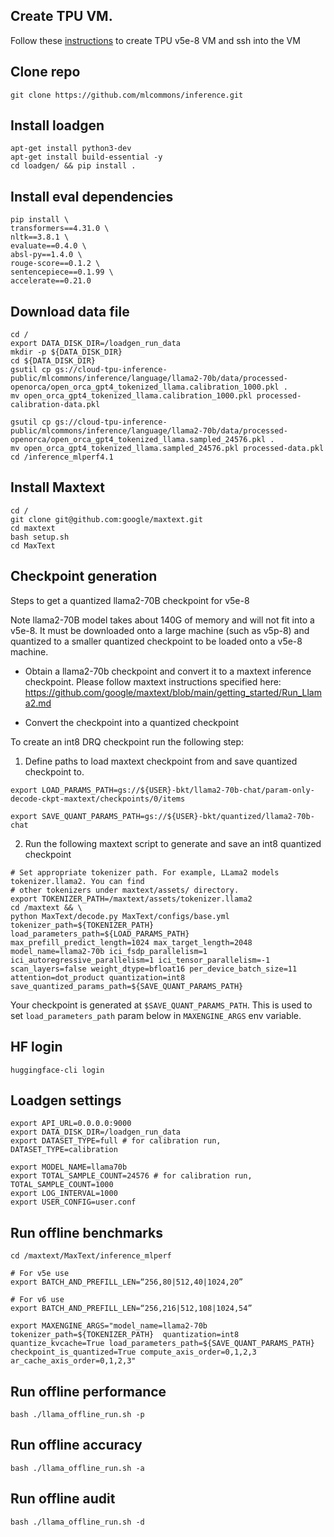 
## Create TPU VM.
Follow these [instructions](https://cloud.google.com/tpu/docs/v5e-inference#tpu-vm) to create TPU v5e-8 VM and ssh into the VM


## Clone repo
```
git clone https://github.com/mlcommons/inference.git
```

## Install loadgen
```
apt-get install python3-dev
apt-get install build-essential -y
cd loadgen/ && pip install .
```

## Install eval dependencies
```
pip install \
transformers==4.31.0 \
nltk==3.8.1 \
evaluate==0.4.0 \
absl-py==1.4.0 \
rouge-score==0.1.2 \
sentencepiece==0.1.99 \
accelerate==0.21.0
```

## Download data file
```
cd /
export DATA_DISK_DIR=/loadgen_run_data
mkdir -p ${DATA_DISK_DIR}
cd ${DATA_DISK_DIR}
gsutil cp gs://cloud-tpu-inference-public/mlcommons/inference/language/llama2-70b/data/processed-openorca/open_orca_gpt4_tokenized_llama.calibration_1000.pkl .
mv open_orca_gpt4_tokenized_llama.calibration_1000.pkl processed-calibration-data.pkl

gsutil cp gs://cloud-tpu-inference-public/mlcommons/inference/language/llama2-70b/data/processed-openorca/open_orca_gpt4_tokenized_llama.sampled_24576.pkl .
mv open_orca_gpt4_tokenized_llama.sampled_24576.pkl processed-data.pkl
cd /inference_mlperf4.1
```

## Install Maxtext 
```
cd /
git clone git@github.com:google/maxtext.git
cd maxtext
bash setup.sh
cd MaxText
```

## Checkpoint generation

Steps to get a quantized llama2-70B checkpoint for v5e-8

Note llama2-70B model takes about 140G of memory and will not fit into a v5e-8. It must be downloaded onto a large machine (such as v5p-8) and quantized to a smaller quantized checkpoint to be loaded onto a v5e-8 machine.

* Obtain a llama2-70b checkpoint and convert it to a maxtext inference checkpoint. Please follow maxtext instructions specified here: https://github.com/google/maxtext/blob/main/getting_started/Run_Llama2.md

* Convert the checkpoint into a quantized checkpoint

To create an int8 DRQ checkpoint run the following step:

1. Define paths to load maxtext checkpoint from and save quantized checkpoint to.

```
export LOAD_PARAMS_PATH=gs://${USER}-bkt/llama2-70b-chat/param-only-decode-ckpt-maxtext/checkpoints/0/items

export SAVE_QUANT_PARAMS_PATH=gs://${USER}-bkt/quantized/llama2-70b-chat
```

2. Run the following maxtext script to generate and save an int8 quantized checkpoint

```
# Set appropriate tokenizer path. For example, LLama2 models tokenizer.llama2. You can find 
# other tokenizers under maxtext/assets/ directory.
export TOKENIZER_PATH=/maxtext/assets/tokenizer.llama2
cd /maxtext && \
python MaxText/decode.py MaxText/configs/base.yml tokenizer_path=${TOKENIZER_PATH} load_parameters_path=${LOAD_PARAMS_PATH} max_prefill_predict_length=1024 max_target_length=2048 model_name=llama2-70b ici_fsdp_parallelism=1 ici_autoregressive_parallelism=1 ici_tensor_parallelism=-1 scan_layers=false weight_dtype=bfloat16 per_device_batch_size=11 attention=dot_product quantization=int8 save_quantized_params_path=${SAVE_QUANT_PARAMS_PATH}
```

Your checkpoint is generated at `$SAVE_QUANT_PARAMS_PATH`. This is used to set `load_parameters_path` param below in `MAXENGINE_ARGS` env variable. 

## HF login
```
huggingface-cli login
```

## Loadgen settings
```
export API_URL=0.0.0.0:9000
export DATA_DISK_DIR=/loadgen_run_data
export DATASET_TYPE=full # for calibration run, DATASET_TYPE=calibration

export MODEL_NAME=llama70b
export TOTAL_SAMPLE_COUNT=24576 # for calibration run, TOTAL_SAMPLE_COUNT=1000
export LOG_INTERVAL=1000
export USER_CONFIG=user.conf
```

## Run offline benchmarks
```
cd /maxtext/MaxText/inference_mlperf

# For v5e use
export BATCH_AND_PREFILL_LEN=“256,80|512,40|1024,20”

# For v6 use
export BATCH_AND_PREFILL_LEN=“256,216|512,108|1024,54”

export MAXENGINE_ARGS="model_name=llama2-70b tokenizer_path=${TOKENIZER_PATH}  quantization=int8 quantize_kvcache=True load_parameters_path=${SAVE_QUANT_PARAMS_PATH} checkpoint_is_quantized=True compute_axis_order=0,1,2,3 ar_cache_axis_order=0,1,2,3"
```

## Run offline performance

```
bash ./llama_offline_run.sh -p
```

## Run offline accuracy
```
bash ./llama_offline_run.sh -a
```

## Run offline audit
```
bash ./llama_offline_run.sh -d
```
